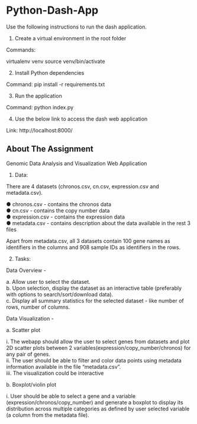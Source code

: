 # Python-Dash-App

Use the following instructions to run the dash application.

1. Create a virtual environment in the root folder

Commands:
 
virtualenv venv
source venv/bin/activate


2. Install Python dependencies

Command:
pip install -r requirements.txt


3. Run the application

Command:
python index.py

4. Use the below link to access the dash web application

Link:
http://localhost:8000/


## About The Assignment

Genomic Data Analysis and Visualization Web Application

1. Data:

There are 4 datasets (chronos.csv, cn.csv, expression.csv and metadata.csv).

● chronos.csv - contains the chronos data<br /> 
● cn.csv - contains the copy number data<br /> 
● expression.csv - contains the expression data<br /> 
● metadata.csv - contains description about the data available in the rest 3 files

Apart from metadata.csv, all 3 datasets contain 100 gene names as identifiers in the columns and 908 sample IDs as identifiers in the rows.

2. Tasks:

Data Overview -

a. Allow user to select the dataset.<br /> 
b. Upon selection, display the dataset as an interactive table (preferably with options to search/sort/download data).<br /> 
c. Display all summary statistics for the selected dataset - like number of rows, number of columns.<br /> 

Data Visualization -

a. Scatter plot

i. The webapp should allow the user to select genes from datasets and plot 2D scatter plots between 2 variables(expression/copy_number/chronos) for any pair of genes.<br /> 
ii. The user should be able to filter and color data points using metadata information available in the file “metadata.csv”.<br /> 
iii. The visualization could be interactive

b. Boxplot/violin plot

i. User should be able to select a gene and a variable
(expression/chronos/copy_number) and generate a boxplot to display its distribution across multiple categories as defined by user selected variable (a column from the metadata file).

